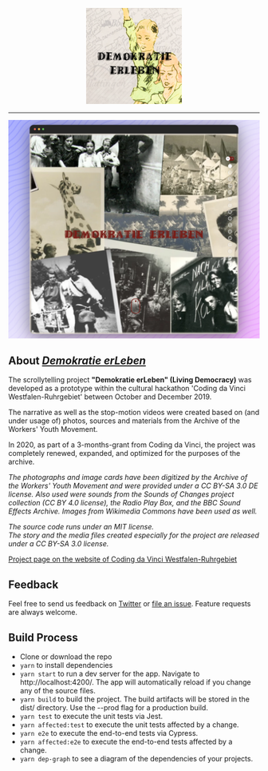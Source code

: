 <p align="center">
  <a href="https://gerdesque.github.io/demokratieerleben2020/">
    <img alt="Logo of 'Demokratie erLeben'" src="apps/demol/src/logo192.png">
  </a>
</p>

---

[![Screenshot of _Demokratie erLeben_](demokratieerleben.png)](https://gerdesque.github.io/demokratieerleben2020/)

## About [_Demokratie erLeben_](https://gerdesque.github.io/demokratieerleben2020/)

The scrollytelling project **"Demokratie erLeben" (Living Democracy)** was developed as a prototype within the cultural hackathon 'Coding da Vinci Westfalen-Ruhrgebiet' between October and December 2019.  

The narrative as well as the stop-motion videos were created based on (and under usage of) photos, sources and materials from the Archive of the Workers' Youth Movement.  

In 2020, as part of a 3-months-grant from Coding da Vinci, the project was completely renewed, expanded, and optimized for the purposes of the archive.

_The photographs and image cards have been digitized by the Archive of the Workers' Youth Movement and were provided under a CC BY-SA 3.0 DE license. 
Also used were sounds from the Sounds of Changes project collection (CC BY 4.0 license), the Radio Play Box, and the BBC Sound Effects Archive. 
Images from Wikimedia Commons have been used as well._

_The source code runs under an MIT license.  
The story and the media files created especially for the project are released under a CC BY-SA 3.0 license._

[Project page on the website of Coding da Vinci Westfalen-Ruhrgebiet](https://codingdavinci.de/de/projekte/demokratie-erleben)

## Feedback

Feel free to send us feedback on [Twitter](https://twitter.com/digiwako) or [file an issue](https://github.com/gerdesque/demokratieerleben2020/issues/new). Feature requests are always welcome.

## Build Process

- Clone or download the repo
- `yarn` to install dependencies
- `yarn start` to run a dev server for the app. Navigate to http://localhost:4200/. The app will automatically reload if you change any of the source files.
- `yarn build` to build the project. The build artifacts will be stored in the dist/ directory. Use the --prod flag for a production build.
- `yarn test` to execute the unit tests via Jest.
- `yarn affected:test` to execute the unit tests affected by a change.
- `yarn e2e` to execute the end-to-end tests via Cypress.
- `yarn affected:e2e` to execute the end-to-end tests affected by a change.
- `yarn dep-graph` to see a diagram of the dependencies of your projects.
